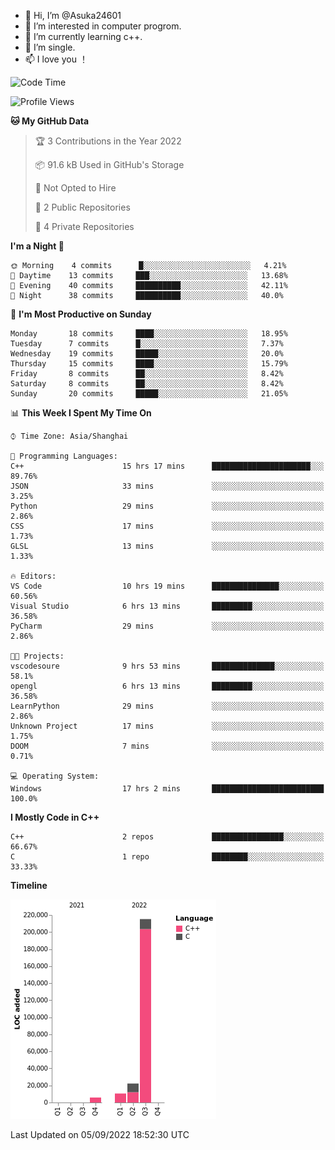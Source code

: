 - 👋 Hi, I’m @Asuka24601
- 👀 I’m interested in computer progrom.
- 🌱 I’m currently learning c++.
- 💞️ I’m single.
- 📫 I love you ！

<!--START_SECTION:waka-->
![Code Time](http://img.shields.io/badge/Code%20Time-103%20hrs%2043%20mins-blue)

![Profile Views](http://img.shields.io/badge/Profile%20Views-17-blue)

**🐱 My GitHub Data** 

> 🏆 3 Contributions in the Year 2022
 > 
> 📦 91.6 kB Used in GitHub's Storage 
 > 
> 🚫 Not Opted to Hire
 > 
> 📜 2 Public Repositories 
 > 
> 🔑 4 Private Repositories  
 > 
**I'm a Night 🦉** 

```text
🌞 Morning    4 commits      █░░░░░░░░░░░░░░░░░░░░░░░░   4.21% 
🌆 Daytime    13 commits     ███░░░░░░░░░░░░░░░░░░░░░░   13.68% 
🌃 Evening    40 commits     ██████████░░░░░░░░░░░░░░░   42.11% 
🌙 Night      38 commits     ██████████░░░░░░░░░░░░░░░   40.0%

```
📅 **I'm Most Productive on Sunday** 

```text
Monday       18 commits     ████░░░░░░░░░░░░░░░░░░░░░   18.95% 
Tuesday      7 commits      █░░░░░░░░░░░░░░░░░░░░░░░░   7.37% 
Wednesday    19 commits     █████░░░░░░░░░░░░░░░░░░░░   20.0% 
Thursday     15 commits     ████░░░░░░░░░░░░░░░░░░░░░   15.79% 
Friday       8 commits      ██░░░░░░░░░░░░░░░░░░░░░░░   8.42% 
Saturday     8 commits      ██░░░░░░░░░░░░░░░░░░░░░░░   8.42% 
Sunday       20 commits     █████░░░░░░░░░░░░░░░░░░░░   21.05%

```


📊 **This Week I Spent My Time On** 

```text
⌚︎ Time Zone: Asia/Shanghai

💬 Programming Languages: 
C++                      15 hrs 17 mins      ██████████████████████░░░   89.76% 
JSON                     33 mins             ░░░░░░░░░░░░░░░░░░░░░░░░░   3.25% 
Python                   29 mins             ░░░░░░░░░░░░░░░░░░░░░░░░░   2.86% 
CSS                      17 mins             ░░░░░░░░░░░░░░░░░░░░░░░░░   1.73% 
GLSL                     13 mins             ░░░░░░░░░░░░░░░░░░░░░░░░░   1.33%

🔥 Editors: 
VS Code                  10 hrs 19 mins      ███████████████░░░░░░░░░░   60.56% 
Visual Studio            6 hrs 13 mins       █████████░░░░░░░░░░░░░░░░   36.58% 
PyCharm                  29 mins             ░░░░░░░░░░░░░░░░░░░░░░░░░   2.86%

🐱‍💻 Projects: 
vscodesoure              9 hrs 53 mins       ██████████████░░░░░░░░░░░   58.1% 
opengl                   6 hrs 13 mins       █████████░░░░░░░░░░░░░░░░   36.58% 
LearnPython              29 mins             ░░░░░░░░░░░░░░░░░░░░░░░░░   2.86% 
Unknown Project          17 mins             ░░░░░░░░░░░░░░░░░░░░░░░░░   1.75% 
DOOM                     7 mins              ░░░░░░░░░░░░░░░░░░░░░░░░░   0.71%

💻 Operating System: 
Windows                  17 hrs 2 mins       █████████████████████████   100.0%

```

**I Mostly Code in C++** 

```text
C++                      2 repos             ████████████████░░░░░░░░░   66.67% 
C                        1 repo              ████████░░░░░░░░░░░░░░░░░   33.33%

```


**Timeline**

![Chart not found](https://raw.githubusercontent.com/Asuka24601/Asuka24601/main/charts/bar_graph.png) 


 Last Updated on 05/09/2022 18:52:30 UTC
<!--END_SECTION:waka-->
